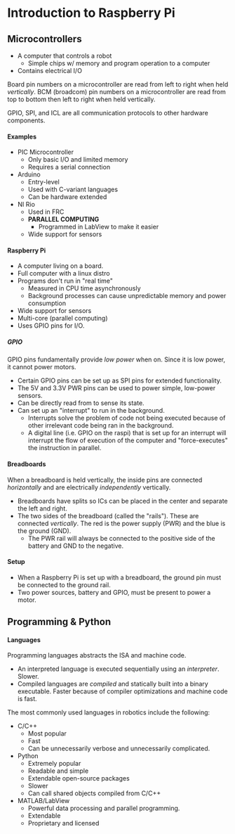# Introduction to Raspberry Pi

## Microcontrollers

- A computer that controls a robot
  - Simple chips w/ memory and program operation to a computer
- Contains electrical I/O

Board pin numbers on a microcontroller are read from left to right when held <i>vertically</i>.
BCM (broadcom) pin numbers on a microcontroller are read from top to bottom then left to right when held vertically.

GPIO, SPI, and ICL are all communication protocols to other hardware components.

#### Examples

- PIC Microcontroller
  - Only basic I/O and limited memory
  - Requires a serial connection
- Arduino
  - Entry-level
  - Used with C-variant languages
  - Can be hardware extended
- NI Rio
  - Used in FRC
  - <b>PARALLEL COMPUTING</b>
    - Programmed in LabView to make it easier
  - Wide support for sensors

#### Raspberry Pi

- A computer living on a board.
- Full computer with a linux distro
- Programs don't run in "real time"
  - Measured in CPU time asynchronously
  - Background processes can cause unpredictable memory and power consumption
- Wide support for sensors
- Multi-core (parallel computing)
- Uses GPIO pins for I/O.

##### GPIO

GPIO pins fundamentally provide <i>low power</i> when on. Since it is low power, it cannot power motors.

- Certain GPIO pins can be set up as SPI pins for extended functionality.
- The 5V and 3.3V PWR pins can be used to power simple, low-power sensors.
- Can be directly read from to sense its state.
- Can set up an "interrupt" to run in the background.
  - Interrupts solve the problem of code not being executed because of other irrelevant code being ran in the background.
  - A digital line (i.e. GPIO on the raspi) that is set up for an interrupt will interrupt the flow of execution of the computer
    and "force-executes" the instruction in parallel.

#### Breadboards

When a breadboard is held vertically, the inside pins are connected <i>horizontally</i> and
are electrically <i>independently</i> vertically.

<!-- TODO: add an image -->

- Breadboards have splits so ICs can be placed in the center and separate the left and right.
- The two sides of the breadboard (called the "rails"). These are connected <i>vertically</i>.
  The red is the power supply (PWR) and the blue is the ground (GND).
  - The PWR rail will always be connected to the positive side of the battery and GND to the negative.

#### Setup

- When a Raspberry Pi is set up with a breadboard, the ground pin must be connected to the ground rail.
- Two power sources, battery and GPIO, must be present to power a motor.

## Programming & Python

#### Languages

Programming languages abstracts the ISA and machine code.

- An interpreted language is executed sequentially using an <i>interpreter</i>. Slower.
- Compiled languages are <i>compiled</i> and statically built into a binary executable.
  Faster because of compiler optimizations and machine code is fast.

The most commonly used languages in robotics include the following:

- C/C++
  - Most popular
  - Fast
  - Can be unnecessarily verbose and unnecessarily complicated.
- Python
  - Extremely popular
  - Readable and simple
  - Extendable open-source packages
  - Slower
  - Can call shared objects compiled from C/C++
- MATLAB/LabView
  - Powerful data processing and parallel programming.
  - Extendable
  - Proprietary and licensed
